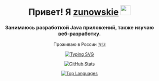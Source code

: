 <h1 align="center">Привет! Я <a href="https://bio.hushworld.fun/" target="_blank">zunowskie</a> 
<img src="https://github.com/blackcater/blackcater/raw/main/images/Hi.gif" height="32"/></h1>

<h3 align="center">Занимаюсь разработкой Java приложений, также изучаю веб-разработку.</h3>

<p align="center">Проживаю в России 🇷🇺</p>

<p align="center">
  <a href="https://git.io/typing-svg">
    <img alt="Typing SVG" src="https://readme-typing-svg.herokuapp.com?color=%2336BCF7&lines=%20%20%20%20%20%20МОЯ+СТАТИСТИКА">
  </a>
</p>

<p align="center">
  <a href="https://github-readme-stats.vercel.app/api?username=zunowskie">
    <img alt="GitHub Stats" src="https://github-readme-stats.vercel.app/api?username=zunowskie">
  </a>
</p>

<p align="center">
  <a href="https://github-readme-stats.vercel.app/api/top-langs/?username=zunowskie&layout=compact">
    <img alt="Top Languages" src="https://github-readme-stats.vercel.app/api/top-langs/?username=zunowskie&layout=compact">
  </a>
</p>

